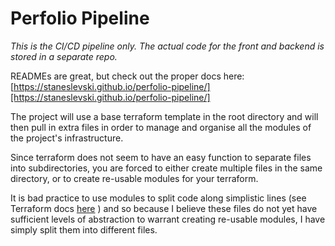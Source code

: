 # **Perfolio Pipeline**

_This is the CI/CD pipeline only. The actual code for the front and backend is stored in a 
separate repo._



READMEs are great, but check out the proper docs here: 
[https://staneslevski.github.io/perfolio-pipeline/][https://staneslevski.github.io/perfolio-pipeline/]

The project will use a base terraform template in the root directory and will then pull in 
extra files in order to manage and organise all the modules of the project's infrastructure.

Since terraform does not seem to have an easy function to separate files into subdirectories, 
you are forced to either create multiple files in the same directory, or to create re-usable 
modules for your terraform.

It is bad practice to use modules to split code along simplistic lines (see Terraform docs 
[here](https://www.terraform.io/docs/modules/index.html#when-to-write-a-module 
"Terraform Docs: When To Write A Module")
) and so because I believe these files do not yet have sufficient levels of abstraction to 
warrant creating re-usable modules, I have simply split them into different files. 


[https://staneslevski.github.io/perfolio-pipeline/]: https://staneslevski.github.io/perfolio-pipeline/